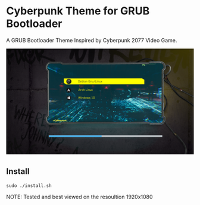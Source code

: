 # Cyberpunk Theme for GRUB Bootloader
A GRUB Bootloader Theme Inspired by Cyberpunk 2077 Video Game.

![Preview](Screenshots/screenshot.png)

## Install

```shell
sudo ./install.sh
```

NOTE: Tested and best viewed on the resoultion 1920x1080
